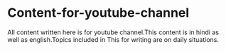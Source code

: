 # Content-for-youtube-channel
All content written here is for youtube channel.This content is in hindi as well as english.Topics included in This for writing are on daily situations.
